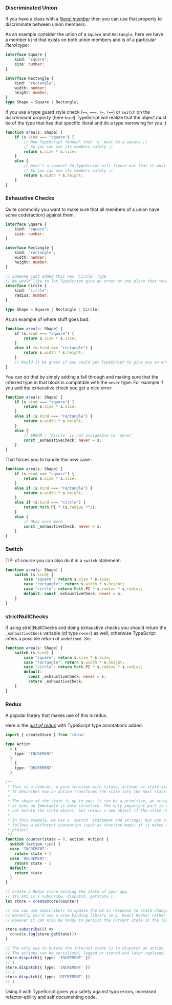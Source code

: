 ### Discriminated Union

If you have a class with a [*literal member*](./literal-types.md) then you can use that property to discriminate between union members.

As an example consider the union of a `Square` and `Rectangle`, here we have a member `kind` that exists on both union members and is of a particular *literal type*:

```ts
interface Square {
    kind: "square";
    size: number;
}

interface Rectangle {
    kind: "rectangle";
    width: number;
    height: number;
}
type Shape = Square | Rectangle;
```

If you use a type guard style check (`==`, `===`, `!=`, `!==`) or `switch` on the *discriminant property* (here `kind`) TypeScript will realize that the object must be of the type that has that specific literal and do a type narrowing for you :)

```ts
function area(s: Shape) {
    if (s.kind === "square") {
        // Now TypeScript *knows* that `s` must be a square ;)
        // So you can use its members safely :)
        return s.size * s.size;
    }
    else {
        // Wasn't a square? So TypeScript will figure out that it must be a Rectangle ;)
        // So you can use its members safely :)
        return s.width * s.height;
    }
}
```

### Exhaustive Checks
Quite commonly you want to make sure that all members of a union have some code(action) against them.

```ts
interface Square {
    kind: "square";
    size: number;
}

interface Rectangle {
    kind: "rectangle";
    width: number;
    height: number;
}

// Someone just added this new `Circle` Type
// We would like to let TypeScript give an error at any place that *needs* to cater for this
interface Circle {
    kind: "circle";
    radius: number;
}

type Shape = Square | Rectangle | Circle;
```

As an example of where stuff goes bad:

```ts
function area(s: Shape) {
    if (s.kind === "square") {
        return s.size * s.size;
    }
    else if (s.kind === "rectangle") {
        return s.width * s.height;
    }
    // Would it be great if you could get TypeScript to give you an error?
}
```

You can do that by simply adding a fall through and making sure that the inferred type in that block is compatible with the `never` type. For example if you add the exhaustive check you get a nice error:

```ts
function area(s: Shape) {
    if (s.kind === "square") {
        return s.size * s.size;
    }
    else if (s.kind === "rectangle") {
        return s.width * s.height;
    }
    else {
        // ERROR : `Circle` is not assignable to `never`
        const _exhaustiveCheck: never = s;
    }
}
```

That forces you to handle this new case : 

```ts
function area(s: Shape) {
    if (s.kind === "square") {
        return s.size * s.size;
    }
    else if (s.kind === "rectangle") {
        return s.width * s.height;
    }
    else if (s.kind === "circle") {
        return Math.PI * (s.radius **2);
    }
    else {
        // Okay once more
        const _exhaustiveCheck: never = s;
    }
}
```


### Switch
TIP: of course you can also do it in a `switch` statement:

```ts
function area(s: Shape) {
    switch (s.kind) {
        case "square": return s.size * s.size;
        case "rectangle": return s.width * s.height;
        case "circle": return Math.PI * s.radius * s.radius;
        default: const _exhaustiveCheck: never = s;
    }
}
```

[references-discriminated-union]:https://github.com/Microsoft/TypeScript/pull/9163

### strictNullChecks

If using strictNullChecks and doing exhaustive checks you should return the `_exhaustiveCheck` variable (of type `never`) as well, otherwise TypeScript infers a possible return of `undefined`. So:

```ts
function area(s: Shape) {
    switch (s.kind) {
        case "square": return s.size * s.size;
        case "rectangle": return s.width * s.height;
        case "circle": return Math.PI * s.radius * s.radius;
        default:
          const _exhaustiveCheck: never = s;
          return _exhaustiveCheck;
    }
}
```

### Redux

A popular library that makes use of this is redux.

Here is the [*gist of redux*](https://github.com/reactjs/redux#the-gist) with TypeScript type annotations added:

```ts
import { createStore } from 'redux'

type Action
  = {
    type: 'INCREMENT'
  }
  | {
    type: 'DECREMENT'
  }

/**
 * This is a reducer, a pure function with (state, action) => state signature.
 * It describes how an action transforms the state into the next state.
 *
 * The shape of the state is up to you: it can be a primitive, an array, an object,
 * or even an Immutable.js data structure. The only important part is that you should
 * not mutate the state object, but return a new object if the state changes.
 *
 * In this example, we use a `switch` statement and strings, but you can use a helper that
 * follows a different convention (such as function maps) if it makes sense for your
 * project.
 */
function counter(state = 0, action: Action) {
  switch (action.type) {
  case 'INCREMENT':
    return state + 1
  case 'DECREMENT':
    return state - 1
  default:
    return state
  }
}

// Create a Redux store holding the state of your app.
// Its API is { subscribe, dispatch, getState }.
let store = createStore(counter)

// You can use subscribe() to update the UI in response to state changes.
// Normally you'd use a view binding library (e.g. React Redux) rather than subscribe() directly.
// However it can also be handy to persist the current state in the localStorage.

store.subscribe(() =>
  console.log(store.getState())
)

// The only way to mutate the internal state is to dispatch an action.
// The actions can be serialized, logged or stored and later replayed.
store.dispatch({ type: 'INCREMENT' })
// 1
store.dispatch({ type: 'INCREMENT' })
// 2
store.dispatch({ type: 'DECREMENT' })
// 1
```

Using it with TypeScript gives you safety against typo errors, increased refactor-ability and self documenting code.
